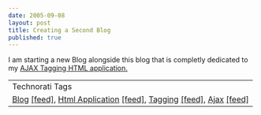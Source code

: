 ```yaml
---
date: 2005-09-08
layout: post
title: Creating a Second Blog
published: true
---
```

I am starting a new Blog alongside this blog that is completly dedicated to my <a href="http://www.kinlan.co.uk/AjaxExperiments/AjaxTag">AJAX Tagging HTML application.</a><p /><table class="TechnoratiHead TagHeader">
<tr><td>Technorati Tags</td></tr>
<tr class="Technorati"><td>
<a href="http://www.technorati.com/tag/Blog" class="Tag" rel="tag">Blog</a> <a href="http://feeds.technorati.com/feed/posts/tag/Blog" class="Tag">[feed]</a>, <a href="http://www.technorati.com/tag/Html%20Application" class="Tag" rel="tag">Html Application</a> <a href="http://feeds.technorati.com/feed/posts/tag/Html%20Application" class="Tag">[feed]</a>, <a href="http://www.technorati.com/tag/Tagging" class="Tag" rel="tag">Tagging</a> <a href="http://feeds.technorati.com/feed/posts/tag/Tagging" class="Tag">[feed]</a>, <a href="http://www.technorati.com/tag/Ajax" class="Tag" rel="tag">Ajax</a> <a href="http://feeds.technorati.com/feed/posts/tag/Ajax" class="Tag">[feed]</a>
</td></tr>
</table><div class="blogger-post-footer"><img class="posterous_download_image" src="https://blogger.googleusercontent.com/tracker/8109338-112621470312540142?l=www.kinlan.co.uk%2Findex.html" height="1" alt="" width="1" /></div>

